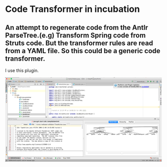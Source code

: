 # Code Transformer in incubation

## An attempt to regenerate code from the Antlr ParseTree.(e.g) Transform Spring code from Struts code. But the transformer rules are read from a YAML file. So this could be a generic code transformer. 

I use this plugin.

![Intellij Idea Antlr Plugin](https://github.com/mohanr/Code-Generator/blob/master/Antlr%20IntelliJ%20Idea%20Plugin.png)
